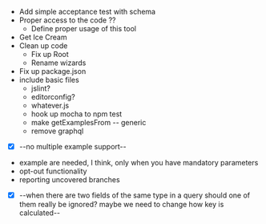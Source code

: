 
 * Add simple acceptance test with schema
 * Proper access to the code ??
    * Define proper usage of this tool
 * Get Ice Cream
 * Clean up code
    * Fix up Root
    * Rename wizards
 * Fix up package.json
 * include basic files
    * jslint?
    * editorconfig?
    * whatever.js
    * hook up mocha to npm test
    * make getExamplesFrom -- generic
    * remove graphql
 * [x] --no multiple example support--
 * example are needed, I think, only when you have mandatory parameters
 * opt-out functionality
 * reporting uncovered branches
 * [x] --when there are two fields of the same type in a query should one of them really be ignored? maybe we need to change how key is calculated--
